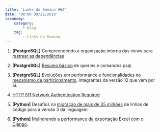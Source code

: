 ```yaml
---
title: 'Links da Semana #62'
date: '00:00 09/21/2019'
taxonomy:
    category:
        - blog
    tag:
        - Links da Semana
---
```


1. **[PostgreSQL]** Compreendendo a organização interna das views para [rastrear as dependências](https://www.cybertec-postgresql.com/en/tracking-view-dependencies-in-postgresql/)

1. **[PostgreSQL]** [Resumo básico](https://postgrescheatsheet.com/#/queries) de queries e comandos psql.

1. **[PostgreSQL]** Evoluções em performance e funcionalidades no [mecanismo de particionamento](https://www.2ndquadrant.com/en/blog/postgresql-12-partitioning/), integrantes da versão 12 que vem por aí.

1. [HTTP 511 Network Authentication Required](https://evertpot.com/http/511-network-authentication-required)

1. **[Python]** Desafios na [migração de mais de 35 milhões](https://www.techrepublic.com/article/jpmorgans-athena-has-35-million-lines-of-python-code-and-wont-be-updated-to-python-3-in-time/) de linhas de código para a versão 3 da linguagem

1. **[Python]** [Melhorando a performance da exportação Excel com o Django](https://hakibenita.com/python-django-optimizing-excel-export).
